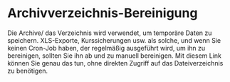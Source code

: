 
# Archivverzeichnis-Bereinigung

Die Archive/ das Verzeichnis wird verwendet, um temporäre Daten zu speichern. XLS-Exporte, Kurssicherungen usw. als solche, und wenn Sie keinen Cron-Job haben, der regelmäßig ausgeführt wird, um ihn zu bereinigen, sollten Sie ihn ab und zu manuell bereinigen. Mit diesem Link können Sie genau das tun, ohne direkten Zugriff auf das Dateiverzeichnis zu benötigen.